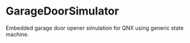 GarageDoorSimulator
===================

Embedded garage door opener simulation for QNX using generic state machine.
